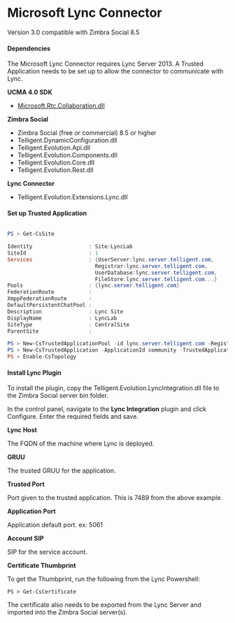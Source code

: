 # Microsoft Lync Connector

Version 3.0 compatible with Zimbra Social 8.5

#### Dependencies

The Microsoft Lync Connector requires Lync Server 2013. A Trusted Application needs to be set up to allow the connector to communicate with Lync.

**UCMA 4.0 SDK**
- [Microsoft.Rtc.Collaboration.dll](http://www.microsoft.com/en-us/download/details.aspx?id=35463)

**Zimbra Social**
- Zimbra Social (free or commercial) 8.5 or higher
- Telligent.DynamicConfiguration.dll
- Telligent.Evolution.Api.dll
- Telligent.Evolution.Components.dll
- Telligent.Evolution.Core.dll
- Telligent.Evolution.Rest.dll

**Lync Connector**
- Telligent.Evolution.Extensions.Lync.dll

#### Set up Trusted Application

```powershell

PS > Get-CsSite

Identity                  : Site:LyncLab
SiteId                    : 1
Services                  : {UserServer:lync.server.telligent.com,
                            Registrar:lync.server.telligent.com,
                            UserDatabase:lync.server.telligent.com,
                            FileStore:lync.server.telligent.com...}
Pools                     : {lync.server.telligent.com}
FederationRoute           :
XmppFederationRoute       :
DefaultPersistentChatPool :
Description               : Lync Site
DisplayName               : LyncLab
SiteType                  : CentralSite
ParentSite                :

PS > New-CsTrustedApplicationPool -id lync.server.telligent.com -Registrar Registrar:lync.server.telligent.com -site Site:LyncLab
PS > New-CsTrustedApplication -ApplicationId community -TrustedApplicationPoolFqdn lync.server.telligent.com  -Port 7489
PS > Enable-CsTopology

```

#### Install Lync Plugin

To install the plugin, copy the Telligent.Evolution.LyncIntegration.dll file to the Zimbra Social server bin folder.

In the control panel, navigate to the **Lync Integration** plugin and click Configure. Enter the required fields and save.

**Lync Host**

The FQDN of the machine where Lync is deployed.

**GRUU**

The trusted GRUU for the application.

**Trusted Port**

Port given to the trusted application. This is 7489 from the above example.

**Application Port**

Application default port. ex: 5061

**Account SIP**

SIP for the service account.

**Certificate Thumbprint**

To get the Thumbprint, run the following from the Lync Powershell:

`PS > Get-CsCertificate` 

The certificate also needs to be exported from the Lync Server and imported into the Zimbra Social server(s).